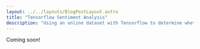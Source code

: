 ```yaml
---
layout: ../../layouts/BlogPostLayout.astro
title: "Tensorflow Sentiment Analysis"
description: "Using an online dataset with Tensorflow to determine whether a user input is negative, neutral, or positive."
---
```


Coming soon!

